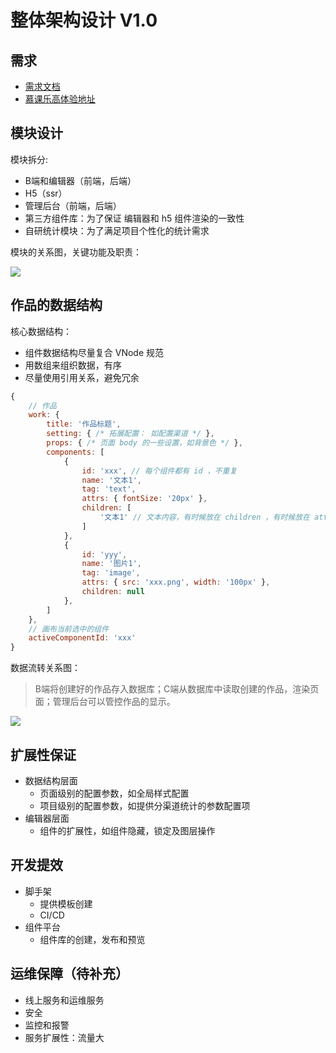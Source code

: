 # 整体架构设计 V1.0

## 需求

- [需求文档](https://www.yuque.com/books/share/af79538c-09eb-4ddd-bfb7-599816c233bf)
- [慕课乐高体验地址](https://www.imooc-lego.com/)

## 模块设计

模块拆分: 

- B端和编辑器（前端，后端）
- H5（ssr）
- 管理后台（前端，后端）
- 第三方组件库：为了保证 编辑器和 h5 组件渲染的一致性
- 自研统计模块：为了满足项目个性化的统计需求

模块的关系图，关键功能及职责：

![](http://imooc-lego-homework.oss-cn-hangzhou.aliyuncs.com/docs/pages/clqyfe/images/clqyfe-week01-module.png)

## 作品的数据结构

核心数据结构：

- 组件数据结构尽量复合 VNode 规范
- 用数组来组织数据，有序
- 尽量使用引用关系，避免冗余

```js
{
    // 作品
    work: {
        title: '作品标题',
        setting: { /* 拓展配置： 如配置渠道 */ },
        props: { /* 页面 body 的一些设置，如背景色 */ },
        components: [
            {
                id: 'xxx', // 每个组件都有 id ，不重复
                name: '文本1',
                tag: 'text',
                attrs: { fontSize: '20px' },
                children: [
                    '文本1' // 文本内容，有时候放在 children ，有时候放在 attrs 或者 props ，没有标准，看实际情况来确定
                ]
            },
            {
                id: 'yyy',
                name: '图片1',
                tag: 'image',
                attrs: { src: 'xxx.png', width: '100px' },
                children: null
            },
        ]
    },
    // 画布当前选中的组件
    activeComponentId: 'xxx'
}
```

数据流转关系图：

> B端将创建好的作品存入数据库；C端从数据库中读取创建的作品，渲染页面；管理后台可以管控作品的显示。

![](http://imooc-lego-homework.oss-cn-hangzhou.aliyuncs.com/docs/pages/clqyfe/images/clqyfe-week01-data.png)

## 扩展性保证

- 数据结构层面
    - 页面级别的配置参数，如全局样式配置
    - 项目级别的配置参数，如提供分渠道统计的参数配置项
- 编辑器层面
    - 组件的扩展性，如组件隐藏，锁定及图层操作

## 开发提效

- 脚手架
    - 提供模板创建
    - CI/CD
- 组件平台
    - 组件库的创建，发布和预览

## 运维保障（待补充）

- 线上服务和运维服务
- 安全
- 监控和报警
- 服务扩展性：流量大
